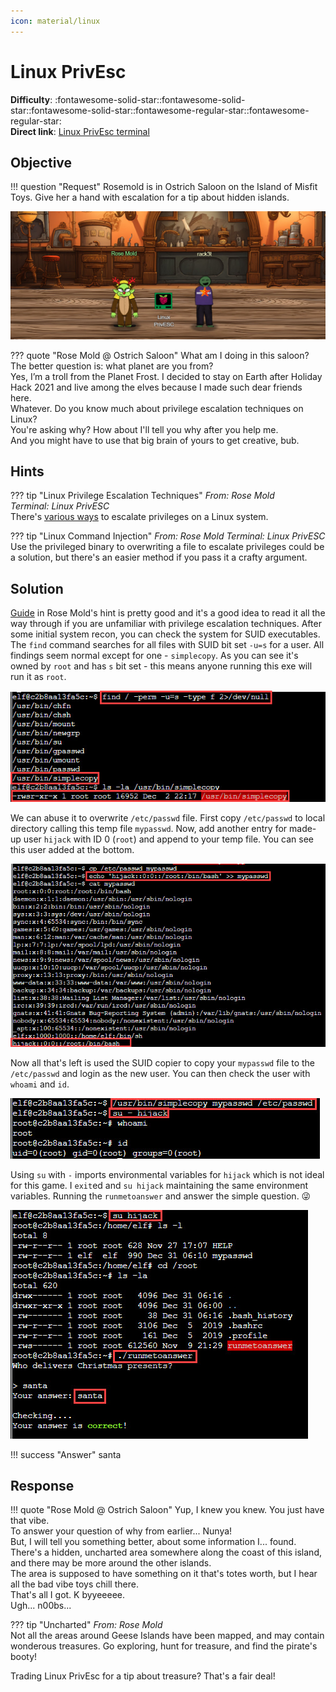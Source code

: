 ```yaml
---
icon: material/linux
---
```


# Linux PrivEsc

**Difficulty**: :fontawesome-solid-star::fontawesome-solid-star::fontawesome-solid-star::fontawesome-regular-star::fontawesome-regular-star:<br/>
**Direct link**: [Linux PrivEsc terminal](https://hhc23-wetty.holidayhackchallenge.com?&challenge=linuxpriv&username=rack3t&id=26ca7f49-32c4-47f7-9541-5dc848359c68&area=imt-ostrichsaloon&location=7,3&tokens=&dna=ATATATTAATATATATATATATATATATATATCGATATGCATATATATATATGCATATATATATATATATATATATTAGCATATATATATATATGCATATATATATATGCATATATATTA)

## Objective

!!! question "Request"
    Rosemold is in Ostrich Saloon on the Island of Misfit Toys. Give her a hand with escalation for a tip about hidden islands.

![Rose Mold](../img/objectives/o16/RoseMold.jpg)

??? quote "Rose Mold @ Ostrich Saloon"
    What am I doing in this saloon? The better question is: what planet are you from?<br/>
    Yes, I’m a troll from the Planet Frost. I decided to stay on Earth after Holiday Hack 2021 and live among the elves because I made such dear friends here.<br/>
    Whatever. Do you know much about privilege escalation techniques on Linux?<br/>
    You're asking why? How about I'll tell you why after you help me.<br/>
    And you might have to use that big brain of yours to get creative, bub.


## Hints
??? tip "Linux Privilege Escalation Techniques"
    <i>From: Rose Mold<br/>
    Terminal: Linux PrivESC</i><br/>
    There's [various ways](https://payatu.com/blog/a-guide-to-linux-privilege-escalation/) to escalate privileges on a Linux system.
    
??? tip "Linux Command Injection"
    <i>From: Rose Mold
    Terminal: Linux PrivESC</i><br/>
    Use the privileged binary to overwriting a file to escalate privileges could be a solution, but there's an easier method if you pass it a crafty argument.


## Solution
[Guide](https://payatu.com/blog/a-guide-to-linux-privilege-escalation/) in Rose Mold's hint is pretty good and it's a good idea to read it all the way through if you are unfamiliar with privilege escalation
techniques. After some initial system recon, you can check the system for SUID executables. The `find` command searches for all files with SUID bit set `-u=s` for a user. All findings seem normal except for one - 
`simplecopy`. As you can see it's owned by `root` and has `s` bit set - this means anyone running this exe will run it as `root`.

![SUID](../img/objectives/o16/suid.jpg)

We can abuse it to overwrite `/etc/passwd` file. First copy `/etc/passwd` to local directory calling this temp file `mypasswd`.
Now, add another entry for made-up user `hijack` with ID 0 (`root`) and append to your temp file. You can see this user added at the bottom.

![Copy](../img/objectives/o16/copy.jpg)

Now all that's left is used the SUID copier to copy your `mypasswd` file to the `/etc/passwd` and login as the new user.
You can then check the user with `whoami` and `id`. 

![su hijack](../img/objectives/o16/suhijack.jpg)

Using `su` with `-` imports environmental variables for `hijack` which is not ideal for this game. I `exit`ed and `su hijack` maintaining the same environment variables.
Running the `runmetoanswer` and answer the simple question. 😜

![Win](../img/objectives/o16/win.jpg)


!!! success "Answer"
    santa
    
## Response
!!! quote "Rose Mold @ Ostrich Saloon"
    Yup, I knew you knew. You just have that vibe.<br/>
    To answer your question of why from earlier... Nunya!<br/>
    But, I will tell you something better, about some information I... found.<br/>
    There's a hidden, uncharted area somewhere along the coast of this island, and there may be more around the other islands.<br/>
    The area is supposed to have something on it that's totes worth, but I hear all the bad vibe toys chill there.<br/>
    That's all I got. K byyeeeee.<br/>
    Ugh... n00bs...
   
??? tip "Uncharted"
    <i>From: Rose Mold</i><br/>
    Not all the areas around Geese Islands have been mapped, and may contain wonderous treasures. Go exploring, hunt for treasure, and find the pirate's booty!
    
Trading Linux PrivEsc for a tip about treasure? That's a fair deal!
